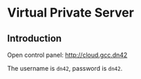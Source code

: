 # Virtual Private Server

## Introduction

Open control panel: http://cloud.gcc.dn42

The username is `dn42`, password is `dn42`.



